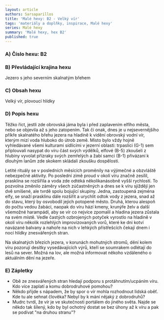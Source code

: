 ```yaml
---
layout: article
authors: Sarsaparillos
title: 'Malé hexy: B2 - Velký vír'
tags: 'materiály a doplňky, inspirace, Malé hexy'
series: Malé hexy
summary: 'Malé hexy, hex B2'
published: true
---
```

### A) Číslo hexu: B2 

### B) Převládající krajina hexu

Jezero s jeho severním skalnatým břehem 
  
### C) Obsah hexu

Velký vír, plovoucí hlídky  
  
### D) Popis hexu

Těžko říct, jestli zde obrovská jáma byla i před zaplavením elfího města, nebo se objevila až s jeho zatopením. Tak či onak, dnes je u nejsevernějšího příkře skalnatého břehu jezera na hladině k vidění obrovský vodní vír, kterým mizí voda hluboko do útrob země. Místo bylo vždy hojně vyhledávané všemi kulturami sídlícími v jezerní oblasti: trpaslíci (G-1) sem připlouvali nasypat do víru část svých výdělků, elfové (B-5) zkoušeli z hlubiny vyvolat přízraky svých zemřelých a žabí samci (B-1) přivázaní k dlouhým lanům zde skokem skládali zkoušku dospělosti.

Letité rituály se v posledních měsících proměnily na výjimečné a obzvláště nebezpečné aktivity. Po poslední zimě proud v okolí víru značně zesílil, prasklina se rozšířila a voda zde odtéká několikanásobně vyšší rychlostí. To pozvolna změnilo záměry všech zúčastněných a dnes se k víru sjíždějí jen dvě smíšené, ale tvrdě spolu bojující skupiny. Jedna, zastoupená zejména elfy, se snaží prasklinu dále rozšířit a urychlit odtok vody z jezera, snad až do stavu, který by osvobodil jejich potopené město. Druhá, kterou alespoň do počtu vedou žabáci, naopak do víru hází kmeny, krunýře želv a další všemožné harampádí, aby se vír co nejvíce zpomalil a hladina jezera zůstala na svém místě. Vedle častých ozbrojených potyček vyrostlo na hladině v okolí víru několik rozlehlých improvizovaných vorů, které ke dni kotví navázané balvany a nahoře na nich v lehkých přístřešcích čekají dnem i nocí hlídky znesvářených stran.

Na skalnatých březích jezera, v korunách mohutných stromů, dění kolem víru pozorují desítky vysedávajících výrů, kteří se soumrakem odlétají do lesů na sever. Možná na lov, ale možná informovat někoho vzdáleného o aktuálním dění na jezeře.
  
### E) Zápletky

- Obě ze znesvářených stran hledají podporu s protáhnutím/ucpáním víru. Kdo více zaplatí a komu dobrodruhové pomohou?
- Někdo přijde s nápadem, že by spor o vír mohla rozhodnout lidská oběť. Kde tu ale sehnat člověka? Nebyl by k mání nějaký z dobrodruhů?
- Mudrc tvrdí, že vír je ve skutečnosti portálem do jiného světa. Najde se někdo tak šílený, kdo by byl ochotný dostat se bez úhony až k víru a pak se podívat "na druhou stranu"?
